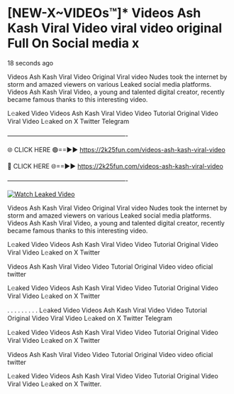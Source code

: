 # [NEW-X~VIDEOs™]* Videos Ash Kash Viral Video viral video original Full On Social media x

18 seconds ago

Videos Ash Kash Viral Video Original Viral video Nudes took the internet by storm and amazed viewers on various Leaked social media platforms. Videos Ash Kash Viral Video, a young and talented digital creator, recently became famous thanks to this interesting video.

L𝚎aked Video Videos Ash Kash Viral Video Video Tutorial Original Video Viral Video L𝚎aked on X Twitter Telegram

———————————————————-

🌐 CLICK HERE 🟢==►► https://2k25fun.com/videos-ash-kash-viral-video

🔴 CLICK HERE 🌐==►► https://2k25fun.com/videos-ash-kash-viral-video

———————————————————-

[![Watch Leaked Video](https://miro.medium.com/v2/resize:fit:828/format:webp/1*cilzJN44JGOrTw9NJCrNHA.gif "Watch Leaked Video")](https://2k25fun.com/videos-ash-kash-viral-video)

Videos Ash Kash Viral Video Original Viral video Nudes took the internet by storm and amazed viewers on various Leaked social media platforms. Videos Ash Kash Viral Video, a young and talented digital creator, recently became famous thanks to this interesting video.

L𝚎aked Video Videos Ash Kash Viral Video Video Tutorial Original Video Viral Video L𝚎aked on X Twitter

Videos Ash Kash Viral Video Video Tutorial Original Video video oficial twitter

L𝚎aked Video Videos Ash Kash Viral Video Video Tutorial Original Video Viral Video L𝚎aked on X Twitter

. . . . . . . . . L𝚎aked Video Videos Ash Kash Viral Video Video Tutorial Original Video Viral Video L𝚎aked on X Twitter Telegram

L𝚎aked Video Videos Ash Kash Viral Video Video Tutorial Original Video Viral Video L𝚎aked on X Twitter

Videos Ash Kash Viral Video Video Tutorial Original Video video oficial twitter

L𝚎aked Video Videos Ash Kash Viral Video Video Tutorial Original Video Viral Video L𝚎aked on X Twitter.